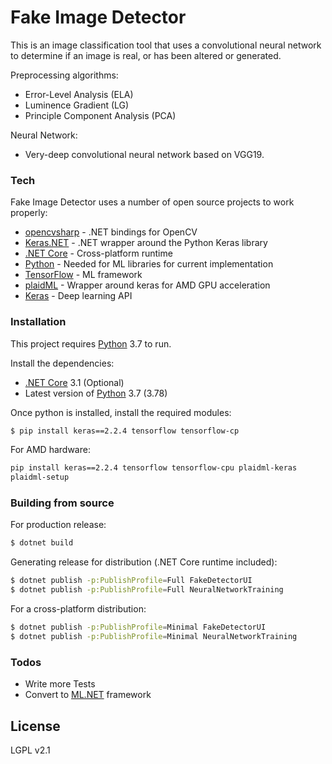 # Fake Image Detector

This is an image classification tool that uses a convolutional neural network to determine if an image is real, or has been altered or generated.

Preprocessing algorithms:
  - Error-Level Analysis (ELA)
  - Luminence Gradient (LG)
  - Principle Component Analysis (PCA)

Neural Network:
  - Very-deep convolutional neural network based on VGG19.

### Tech

Fake Image Detector uses a number of open source projects to work properly:

* [opencvsharp] - .NET bindings for OpenCV
* [Keras.NET] - .NET wrapper around the Python Keras library
* [.NET Core] - Cross-platform runtime
* [Python] - Needed for ML libraries for current implementation
* [TensorFlow] - ML framework
* [plaidML] - Wrapper around keras for AMD GPU acceleration
* [Keras] - Deep learning API

### Installation

This project requires [Python] 3.7 to run.

Install the dependencies:
- [.NET Core] 3.1 (Optional)
- Latest version of [Python] 3.7 (3.78)

Once python is installed, install the required modules:
```sh
$ pip install keras==2.2.4 tensorflow tensorflow-cp
```
For AMD hardware:
```sh
pip install keras==2.2.4 tensorflow tensorflow-cpu plaidml-keras 
plaidml-setup
```

### Building from source
For production release:
```sh
$ dotnet build
```
Generating release for distribution (.NET Core runtime included):
```sh
$ dotnet publish -p:PublishProfile=Full FakeDetectorUI
$ dotnet publish -p:PublishProfile=Full NeuralNetworkTraining
```

For a cross-platform distribution:
```sh
$ dotnet publish -p:PublishProfile=Minimal FakeDetectorUI
$ dotnet publish -p:PublishProfile=Minimal NeuralNetworkTraining
```

### Todos

 - Write more Tests
 - Convert to [ML.NET] framework

License
----

LGPL v2.1

[//]: # (These are reference links used in the body of this note and get stripped out when the markdown processor does its job. There is no need to format nicely because it shouldn't be seen. Thanks SO - http://stackoverflow.com/questions/4823468/store-comments-in-markdown-syntax)

   [Keras.NET]: <https://github.com/SciSharp/Keras.NET>
   [opencvsharp]: <https://github.com/shimat/opencvsharp>
   [ML.NET]: <https://dotnet.microsoft.com/apps/machinelearning-ai/ml-dotnet>
   [Python]: <https://www.python.org/downloads/release/python-378/>
   [.NET Core]: <https://dotnet.microsoft.com/download/dotnet-core/3.1>
   [TensorFlow]: <https://www.tensorflow.org/>
   [plaidML]: <https://github.com/plaidml/plaidml>
   [Keras]: <https://keras.io/>
